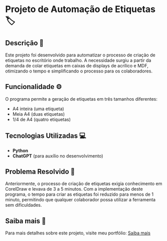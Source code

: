 # Projeto de Automação de Etiquetas 🏷️

## Descrição 📜

Este projeto foi desenvolvido para automatizar o processo de criação de etiquetas no escritório onde trabalho. A necessidade surgiu a partir da demanda de colar etiquetas em caixas de displays de acrílico e MDF, otimizando o tempo e simplificando o processo para os colaboradores.

## Funcionalidade ⚙️

O programa permite a geração de etiquetas em três tamanhos diferentes:

- A4 inteira (uma etiqueta)
- Meia A4 (duas etiquetas)
- 1/4 de A4 (quatro etiquetas)

## Tecnologias Utilizadas 💻

- **Python**
- **ChatGPT** (para auxílio no desenvolvimento)

## Problema Resolvido 🚀

Anteriormente, o processo de criação de etiquetas exigia conhecimento em CorelDraw e levava de 3 a 5 minutos. Com a implementação deste programa, o tempo para criar as etiquetas foi reduzido para menos de 1 minuto, permitindo que qualquer colaborador possa utilizar a ferramenta sem dificuldades.

## Saiba mais 🔗

Para mais detalhes sobre este projeto, visite meu portfólio: [Saiba mais](https://raphaelaugusto.vercel.app/00-automacao_etiquetas.html)
